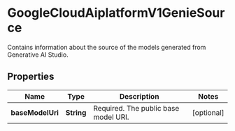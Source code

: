 

# GoogleCloudAiplatformV1GenieSource

Contains information about the source of the models generated from Generative AI Studio.

## Properties

| Name | Type | Description | Notes |
|------------ | ------------- | ------------- | -------------|
|**baseModelUri** | **String** | Required. The public base model URI. |  [optional] |




